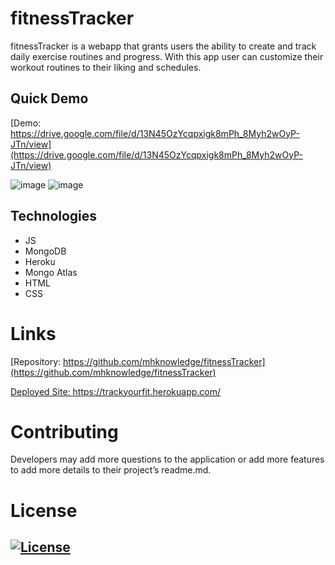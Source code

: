 # fitnessTracker

fitnessTracker is a webapp that grants users the ability to create and track daily exercise routines and progress.  With this app user can customize their workout routines to their liking and schedules.

## Quick Demo
[Demo: https://drive.google.com/file/d/13N45OzYcqpxigk8mPh_8Myh2wOyP-JTn/view](https://drive.google.com/file/d/13N45OzYcqpxigk8mPh_8Myh2wOyP-JTn/view)

 ![image](https://user-images.githubusercontent.com/79174643/126880116-e33082e6-f54a-4b3a-8657-f1eb03833f5b.png)
 ![image](https://user-images.githubusercontent.com/79174643/126880125-5a3cdd35-e71f-43ac-bea2-9cc47afb3c9e.png)


## Technologies
* JS
* MongoDB
* Heroku
* Mongo Atlas
* HTML
* CSS

# Links
[Repository: https://github.com/mhknowledge/fitnessTracker](https://github.com/mhknowledge/fitnessTracker)

[Deployed Site: https://trackyourfit.herokuapp.com/ ](https://trackyourfit.herokuapp.com/)

# Contributing
Developers may add more questions to the application or add more features to add more details to their project’s readme.md.

# License
## [![License](https://img.shields.io/badge/License-MIT%202.0-blue.svg)](https://opensource.org/licenses/MIT)
